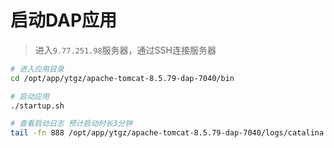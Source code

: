 # 启动DAP应用
> 进入`9.77.251.98`服务器，通过SSH连接服务器
```bash
# 进入应用目录
cd /opt/app/ytgz/apache-tomcat-8.5.79-dap-7040/bin

# 启动应用
./startup.sh

# 查看启动日志 预计启动时长3分钟
tail -fn 888 /opt/app/ytgz/apache-tomcat-8.5.79-dap-7040/logs/catalina.out

```